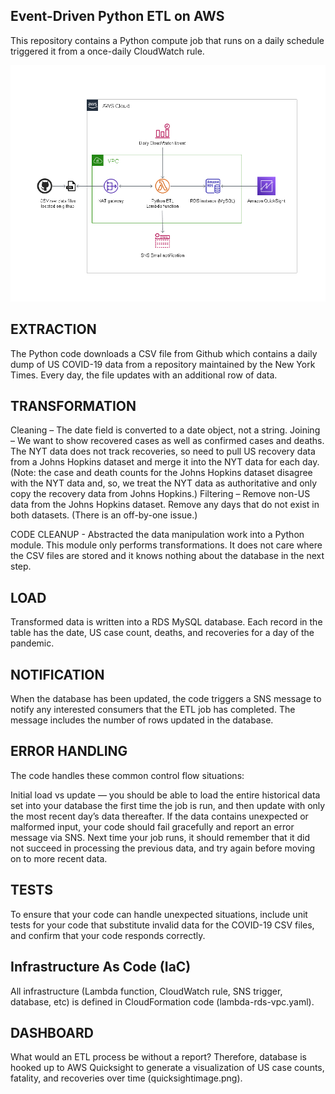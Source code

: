 Event-Driven Python ETL on AWS
------------------------------

This repository contains a Python compute job that runs on a daily schedule triggered it from a once-daily CloudWatch rule.

![Alt text](lambda-rds-qs-etl.png?raw=true "Event-Driven Lambda RDS ETL")

EXTRACTION
----------
The Python code downloads a CSV file from Github which contains a daily dump of US COVID-19 data from a repository maintained by the New York Times. Every day, the file updates with an additional row of data.

TRANSFORMATION
--------------
Cleaning – The date field is converted to a date object, not a string.
Joining – We want to show recovered cases as well as confirmed cases and deaths. The NYT data does not track recoveries, so need to pull US recovery data from a Johns Hopkins dataset and merge it into the NYT data for each day. (Note: the case and death counts for the Johns Hopkins dataset disagree with the NYT data and, so, we treat the NYT data as authoritative and only copy the recovery data from Johns Hopkins.)
Filtering – Remove non-US data from the Johns Hopkins dataset. Remove any days that do not exist in both datasets. (There is an off-by-one issue.)

CODE CLEANUP - Abstracted the data manipulation work into a Python module. This module only performs transformations. It does not care where the CSV files are stored and it knows nothing about the database in the next step.

LOAD
----
Transformed data is written into a RDS MySQL database.  Each record in the table has the date, US case count, deaths, and recoveries for a day of the pandemic.

NOTIFICATION
------------
When the database has been updated, the code triggers a SNS message to notify any interested consumers that the ETL job has completed. The message includes the number of rows updated in the database.

ERROR HANDLING
--------------
The code handles these common control flow situations:

Initial load vs update — you should be able to load the entire historical data set into your database the first time the job is run, and then update with only the most recent day’s data thereafter.
If the data contains unexpected or malformed input, your code should fail gracefully and report an error message via SNS. Next time your job runs, it should remember that it did not succeed in processing the previous data, and try again before moving on to more recent data.

TESTS
-----
To ensure that your code can handle unexpected situations, include unit tests for your code that substitute invalid data for the COVID-19 CSV files, and confirm that your code responds correctly.

Infrastructure As Code (IaC)
----------------------------
All infrastructure (Lambda function, CloudWatch rule, SNS trigger, database, etc) is defined in CloudFormation code (lambda-rds-vpc.yaml).

DASHBOARD
---------
What would an ETL process be without a report? Therefore, database is hooked up to AWS Quicksight to generate a visualization of US case counts, fatality, and recoveries over time (quicksightimage.png).
